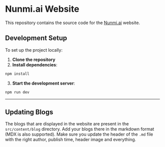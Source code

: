 # Nunmi.ai Website

This repository contains the source code for the [Nunmi.ai](https://nunmi.in/) website.

## Development Setup

To set up the project locally:

1. **Clone the repository**
2. **Install dependencies**:
```bash
npm install
```
3. **Start the development server**:
```bash
npm run dev
```


---
## Updating Blogs
The blogs that are displayed in the website are present in the `src/content/blog` directory.
Add your blogs there in the markdown format (MDX is also supported). Make sure you update the header of the `.md` file with the right author, publish time, header image and everything.
